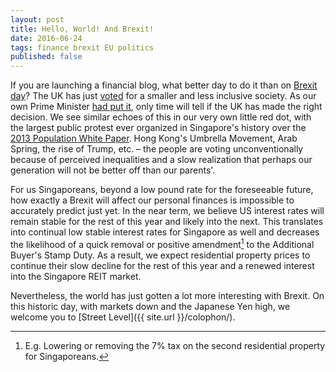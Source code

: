 ```yaml
---
layout: post
title: Hello, World! And Brexit!
date: 2016-06-24
tags: finance brexit EU politics
published: false
---
```

If you are launching a financial blog, what better day to do it than on [Brexit day](http://www.youtube.com/watch?v=iAgKHSNqxa8)? The UK has just [voted](http://www.bloomberg.com/graphics/2016-brexit-referendum/) for a smaller and less inclusive society. As our own Prime Minister [had put it](https://www.facebook.com/leehsienloong/posts/1142353405827364), only time will tell if the UK has made the right decision. We see similar echoes of this in our very own little red dot, with the largest public protest ever organized in Singapore's history over the [2013 Population White Paper](http://population.sg/whitepaper/). Hong Kong's Umbrella Movement, Arab Spring, the rise of Trump, etc. – the people are voting unconventionally because of perceived inequalities and a slow realization that perhaps our generation will not be better off than our parents'.

For us Singaporeans, beyond a low pound rate for the foreseeable future, how exactly a Brexit will affect our personal finances is impossible to accurately predict just yet. In the near term, we believe US interest rates will remain stable for the rest of this year and likely into the next. This translates into continual low stable interest rates for Singapore as well and decreases the likelihood of a quick removal or positive amendment[^n] to the Additional Buyer's Stamp Duty. As a result, we expect residential property prices to continue their slow decline for the rest of this year and a renewed interest into the Singapore REIT market.

Nevertheless, the world has just gotten a lot more interesting with Brexit. On this historic day, with markets down and the Japanese Yen high, we welcome you to [Street Level]({{ site.url }}/colophon/).

[^n]:E.g. Lowering or removing the 7% tax on the second residential property for Singaporeans.
